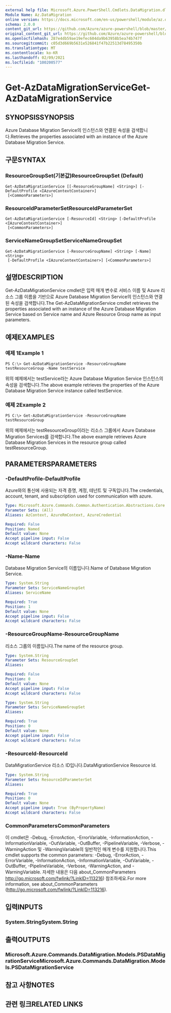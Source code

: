 ```yaml
---
external help file: Microsoft.Azure.PowerShell.Cmdlets.DataMigration.dll-Help.xml
Module Name: Az.DataMigration
online version: https://docs.microsoft.com/en-us/powershell/module/az.datamigration/Get-AzDataMigrationService
schema: 2.0.0
content_git_url: https://github.com/Azure/azure-powershell/blob/master/src/DataMigration/DataMigration/help/Get-AzDataMigrationService.md
original_content_git_url: https://github.com/Azure/azure-powershell/blob/master/src/DataMigration/DataMigration/help/Get-AzDataMigrationService.md
ms.openlocfilehash: 287e4db59ae19efec604da9b63958b5ea74b747f
ms.sourcegitcommit: c05d3d669b5631e526841f47b22513d78495350b
ms.translationtype: MT
ms.contentlocale: ko-KR
ms.lasthandoff: 02/09/2021
ms.locfileid: "100200577"
---
```

# <span data-ttu-id="f8a93-101">Get-AzDataMigrationService</span><span class="sxs-lookup"><span data-stu-id="f8a93-101">Get-AzDataMigrationService</span></span>

## <span data-ttu-id="f8a93-102">SYNOPSIS</span><span class="sxs-lookup"><span data-stu-id="f8a93-102">SYNOPSIS</span></span>
<span data-ttu-id="f8a93-103">Azure Database Migration Service의 인스턴스와 연결된 속성을 검색합니다.</span><span class="sxs-lookup"><span data-stu-id="f8a93-103">Retrieves the properties associated with an instance of the Azure Database Migration Service.</span></span> 

## <span data-ttu-id="f8a93-104">구문</span><span class="sxs-lookup"><span data-stu-id="f8a93-104">SYNTAX</span></span>

### <span data-ttu-id="f8a93-105">ResourceGroupSet(기본값)</span><span class="sxs-lookup"><span data-stu-id="f8a93-105">ResourceGroupSet (Default)</span></span>
```
Get-AzDataMigrationService [[-ResourceGroupName] <String>] [-DefaultProfile <IAzureContextContainer>]
 [<CommonParameters>]
```

### <span data-ttu-id="f8a93-106">ResourceIdParameterSet</span><span class="sxs-lookup"><span data-stu-id="f8a93-106">ResourceIdParameterSet</span></span>
```
Get-AzDataMigrationService [-ResourceId] <String> [-DefaultProfile <IAzureContextContainer>]
 [<CommonParameters>]
```

### <span data-ttu-id="f8a93-107">ServiceNameGroupSet</span><span class="sxs-lookup"><span data-stu-id="f8a93-107">ServiceNameGroupSet</span></span>
```
Get-AzDataMigrationService [-ResourceGroupName] <String> [-Name] <String>
 [-DefaultProfile <IAzureContextContainer>] [<CommonParameters>]
```

## <span data-ttu-id="f8a93-108">설명</span><span class="sxs-lookup"><span data-stu-id="f8a93-108">DESCRIPTION</span></span>
<span data-ttu-id="f8a93-109">Get-AzDataMigrationService cmdlet은 입력 매개 변수로 서비스 이름 및 Azure 리소스 그룹 이름을 기반으로 Azure Database Migration Service의 인스턴스와 연결된 속성을 검색합니다.</span><span class="sxs-lookup"><span data-stu-id="f8a93-109">The Get-AzDataMigrationService cmdlet retrieves the properties associated with an instance of the Azure Database Migration Service based on Service name and Azure Resource Group name as input parameters.</span></span> 

## <span data-ttu-id="f8a93-110">예제</span><span class="sxs-lookup"><span data-stu-id="f8a93-110">EXAMPLES</span></span>

### <span data-ttu-id="f8a93-111">예제 1</span><span class="sxs-lookup"><span data-stu-id="f8a93-111">Example 1</span></span>
```
PS C:\> Get-AzDataMigrationService -ResourceGroupName testResourceGroup -Name testService
```

<span data-ttu-id="f8a93-112">위의 예제에서는 testService라는 Azure Database Migration Service 인스턴스의 속성을 검색합니다.</span><span class="sxs-lookup"><span data-stu-id="f8a93-112">The above example retrieves the properties of the Azure Database Migration Service instance called testService.</span></span> 

### <span data-ttu-id="f8a93-113">예제 2</span><span class="sxs-lookup"><span data-stu-id="f8a93-113">Example 2</span></span>
```
PS C:\> Get-AzDataMigrationService -ResourceGroupName testResourceGroup
```

<span data-ttu-id="f8a93-114">위의 예제에서는 testResourceGroup이라는 리소스 그룹에서 Azure Database Migration Services를 검색합니다.</span><span class="sxs-lookup"><span data-stu-id="f8a93-114">The above example retrieves Azure Database Migration Services in the resource group called testResourceGroup.</span></span> 

## <span data-ttu-id="f8a93-115">PARAMETERS</span><span class="sxs-lookup"><span data-stu-id="f8a93-115">PARAMETERS</span></span>

### <span data-ttu-id="f8a93-116">-DefaultProfile</span><span class="sxs-lookup"><span data-stu-id="f8a93-116">-DefaultProfile</span></span>
<span data-ttu-id="f8a93-117">Azure와의 통신에 사용되는 자격 증명, 계정, 테넌트 및 구독입니다.</span><span class="sxs-lookup"><span data-stu-id="f8a93-117">The credentials, account, tenant, and subscription used for communication with azure.</span></span>

```yaml
Type: Microsoft.Azure.Commands.Common.Authentication.Abstractions.Core.IAzureContextContainer
Parameter Sets: (All)
Aliases: AzContext, AzureRmContext, AzureCredential

Required: False
Position: Named
Default value: None
Accept pipeline input: False
Accept wildcard characters: False
```

### <span data-ttu-id="f8a93-118">-Name</span><span class="sxs-lookup"><span data-stu-id="f8a93-118">-Name</span></span>
<span data-ttu-id="f8a93-119">Database Migration Service의 이름입니다.</span><span class="sxs-lookup"><span data-stu-id="f8a93-119">Name of Database Migration Service.</span></span>

```yaml
Type: System.String
Parameter Sets: ServiceNameGroupSet
Aliases: ServiceName

Required: True
Position: 1
Default value: None
Accept pipeline input: False
Accept wildcard characters: False
```

### <span data-ttu-id="f8a93-120">-ResourceGroupName</span><span class="sxs-lookup"><span data-stu-id="f8a93-120">-ResourceGroupName</span></span>
<span data-ttu-id="f8a93-121">리소스 그룹의 이름입니다.</span><span class="sxs-lookup"><span data-stu-id="f8a93-121">The name of the resource group.</span></span>

```yaml
Type: System.String
Parameter Sets: ResourceGroupSet
Aliases:

Required: False
Position: 0
Default value: None
Accept pipeline input: False
Accept wildcard characters: False
```

```yaml
Type: System.String
Parameter Sets: ServiceNameGroupSet
Aliases:

Required: True
Position: 0
Default value: None
Accept pipeline input: False
Accept wildcard characters: False
```

### <span data-ttu-id="f8a93-122">-ResourceId</span><span class="sxs-lookup"><span data-stu-id="f8a93-122">-ResourceId</span></span>
<span data-ttu-id="f8a93-123">DataMigrationService 리소스 ID입니다.</span><span class="sxs-lookup"><span data-stu-id="f8a93-123">DataMigrationService Resource Id.</span></span>

```yaml
Type: System.String
Parameter Sets: ResourceIdParameterSet
Aliases:

Required: True
Position: 0
Default value: None
Accept pipeline input: True (ByPropertyName)
Accept wildcard characters: False
```

### <span data-ttu-id="f8a93-124">CommonParameters</span><span class="sxs-lookup"><span data-stu-id="f8a93-124">CommonParameters</span></span>
<span data-ttu-id="f8a93-125">이 cmdlet은 -Debug, -ErrorAction, -ErrorVariable, -InformationAction, -InformationVariable, -OutVariable, -OutBuffer, -PipelineVariable, -Verbose, -WarningAction 및 -WarningVariable의 일반적인 매개 변수를 지원합니다.</span><span class="sxs-lookup"><span data-stu-id="f8a93-125">This cmdlet supports the common parameters: -Debug, -ErrorAction, -ErrorVariable, -InformationAction, -InformationVariable, -OutVariable, -OutBuffer, -PipelineVariable, -Verbose, -WarningAction, and -WarningVariable.</span></span> <span data-ttu-id="f8a93-126">자세한 내용은 다음 about_CommonParameters http://go.microsoft.com/fwlink/?LinkID=113216) 참조하세요.</span><span class="sxs-lookup"><span data-stu-id="f8a93-126">For more information, see about_CommonParameters (http://go.microsoft.com/fwlink/?LinkID=113216).</span></span>

## <span data-ttu-id="f8a93-127">입력</span><span class="sxs-lookup"><span data-stu-id="f8a93-127">INPUTS</span></span>

### <span data-ttu-id="f8a93-128">System.String</span><span class="sxs-lookup"><span data-stu-id="f8a93-128">System.String</span></span>

## <span data-ttu-id="f8a93-129">출력</span><span class="sxs-lookup"><span data-stu-id="f8a93-129">OUTPUTS</span></span>

### <span data-ttu-id="f8a93-130">Microsoft.Azure.Commands.DataMigration.Models.PSDataMigrationService</span><span class="sxs-lookup"><span data-stu-id="f8a93-130">Microsoft.Azure.Commands.DataMigration.Models.PSDataMigrationService</span></span>

## <span data-ttu-id="f8a93-131">참고 사항</span><span class="sxs-lookup"><span data-stu-id="f8a93-131">NOTES</span></span>

## <span data-ttu-id="f8a93-132">관련 링크</span><span class="sxs-lookup"><span data-stu-id="f8a93-132">RELATED LINKS</span></span>
